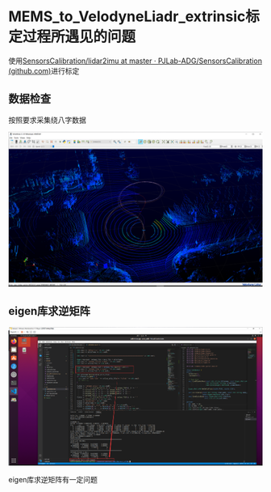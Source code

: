 # MEMS_to_VelodyneLiadr_extrinsic标定过程所遇见的问题

使用[SensorsCalibration/lidar2imu at master · PJLab-ADG/SensorsCalibration (github.com)](https://github.com/PJLab-ADG/SensorsCalibration/tree/master/lidar2imu)进行标定

## 数据检查

按照要求采集绕八字数据

![image-20230302153518998](assets/image-20230302153518998.png)

## eigen库求逆矩阵

![image-20230307162444817](assets/image-20230307162444817.png)

eigen库求逆矩阵有一定问题
